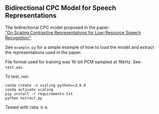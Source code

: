 ## Bidirectional CPC Model for Speech Representations 

The bidirectional CPC model proposed in the paper:  
["On Scaling Contrastive Representations for Low-Resource Speech Recognition"](https://arxiv.org/abs/2102.00850).

See `example.py` for a simple example of how to load the model and extract the representations used in the paper.

File format used for training was 16-bit PCM sampled at 16kHz. See `test.wav`.

To test, run:
```
conda create -n scaling python==3.6.8
conda activate scaling
pip install -r requirements.txt
python extract.py
```

Tested with `CUDA 9.0`.
